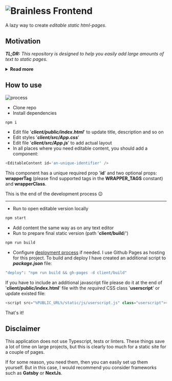 # ![Brainless Frontend](https://user-images.githubusercontent.com/3176886/177050807-687a6a90-f2a3-4a40-b09f-b10836a55d5a.png)
A lazy way to create *editable static html-pages*.

## Motivation
_**TL;DR:** This repository is designed to help you easily add large amounts of text to static pages._

<details>
<summary><strong>Read more</strong></summary>
There can be many reasons why you need a simple html-page with lots of text.

Let's say you have a popular Telegram channel. From time to time, users ask you the same questions and you are forced to answer them every time. Again and again.

A good reason to create a simple FAQ page, place it on free hosting and fix the link to this page in the header of the Telegram channel. Perhaps this will help a little to keep the mood in good condition. However, adding a large amount of text to a html-page is quite tedious.

Now you have two annoying issues.

To create static pages, of course, you can use popular solutions such as [Gatsby](https://www.gatsbyjs.com/) or [NextJS](https://nextjs.org/). But these solutions seem a bit overkill for such a simple task.

With this repository, you can create _simple editable html-pages_ with less headache.
</details>

## How to use
![process](https://user-images.githubusercontent.com/3176886/177589292-2a85b656-252b-43d0-83f2-6e3e5a053e0c.jpg)
- Clone repo
- Install dependencies
```sh
npm i
```
- Edit file '**_client/public/index.html_**' to update title, description and so on
- Edit styles '**_client/src/App.css_**'
- Edit file '**_client/src/App.js_**' to add actual layout
- In all places where you need editable content, you should add a component:
```js
<EditableContent id='an-unique-identifier' />
```

This component has a unique required prop '**id**' and two optional props: **wrapperTag** (please find supported tags in the **WRAPPER_TAGS** constant) and **wrapperClass**.

This is the end of the development process :wink:

---

- Run to open editable version locally
```sh
npm start
```
- Add content the same way as on any text editor
- Run to prepare final static version (path '**client/build**/')
```sh
npm run build
```
- Configure [deployment process](client/README.md) if needed.
I use Github Pages as hosting for this project. To build and deploy I have created an additional script to _**package.json**_ file:
```sh
"deploy": "npm run build && gh-pages -d client/build"
```
If you have to include an additional javascript file please do it at the end of '**client/public/index.html**' file with the _required_ CSS class '**userscript**' or update existed file:
```js
<script src="%PUBLIC_URL%/static/js/userscript.js" class="userscript"></script>
```
That's it!

## Disclaimer
This application does not use Typescript, tests or linters. These things save a lot of time on large projects, but this is clearly too much for a static site for a couple of pages.

If for some reason, you need them, then you can easily set up them yourself. But in this case, I would recommend you consider frameworks such as **Gatsby** or **NextJs**.
